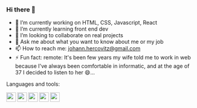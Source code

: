 ### Hi there 👋


- 🔭 I’m currently working on HTML, CSS, Javascript, React
- 🌱 I’m currently learning front end dev
- 👯 I’m looking to collaborate on real projects
- 💬 Ask me about what you want to know about me or my job
- 📫 How to reach me: johann.hercovitz@gmail.com
- ⚡ Fun fact: remote: It's been few years my wife told me to work in web because I've always been comfortable in informatic, and at the age of 37 I decided to listen to her 😄...  

Languages and tools:

<img width="25px" src="https://cdn.jsdelivr.net/gh/devicons/devicon/icons/vscode/vscode-original.svg" /> <img width="25px" src="https://cdn.jsdelivr.net/gh/devicons/devicon/icons/html5/html5-original.svg" /> <img width="25px" src="https://cdn.jsdelivr.net/gh/devicons/devicon/icons/css3/css3-original.svg" /> <img width="25px" src="https://cdn.jsdelivr.net/gh/devicons/devicon/icons/javascript/javascript-original.svg" /> <img width="25px" src="https://cdn.jsdelivr.net/gh/devicons/devicon/icons/react/react-original.svg" />





